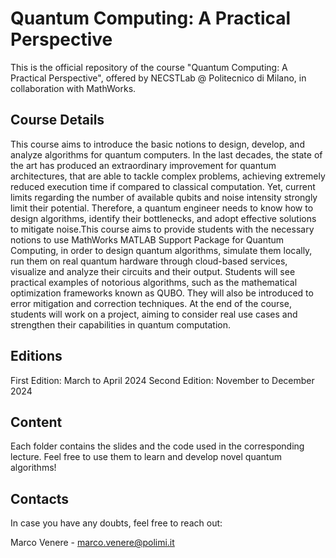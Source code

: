# Quantum Computing: A Practical Perspective
This is the official repository of the course "Quantum Computing: A Practical Perspective", offered by NECSTLab @ Politecnico di Milano, in collaboration with MathWorks.

## Course Details

This course aims to introduce the basic notions to design, develop, and analyze algorithms for quantum computers. In the last decades, the state of the art has produced an extraordinary improvement for quantum architectures, that are able to tackle complex problems, achieving extremely reduced execution time if compared to classical computation. Yet, current limits regarding the number of available qubits and noise intensity strongly limit their potential. Therefore, a quantum engineer needs to know how to design algorithms, identify their bottlenecks, and adopt effective solutions to mitigate noise.This course aims to provide students with the necessary notions to use MathWorks MATLAB Support Package for Quantum Computing, in order to design quantum algorithms, simulate them locally, run them on real quantum hardware through cloud-based services, visualize and analyze their circuits and their output. Students will see practical examples of notorious algorithms, such as the mathematical optimization frameworks known as QUBO. They will also be introduced to error mitigation and correction techniques. At the end of the course, students will work on a project, aiming to consider real use cases and strengthen their capabilities in quantum computation.

## Editions

First Edition: March to April 2024
Second Edition: November to December 2024

## Content

Each folder contains the slides and the code used in the corresponding lecture. Feel free to use them to learn and develop novel quantum algorithms!

## Contacts

In case you have any doubts, feel free to reach out:

Marco Venere - marco.venere@polimi.it
